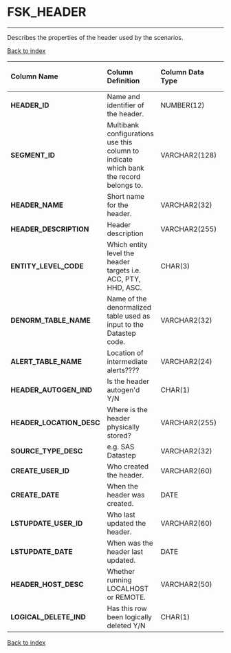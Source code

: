 # FSK_HEADER

---

Describes the properties of the header used by the scenarios.

[Back to index](./index.md)

| Column Name              | Column Definition                                                                      | Column Data Type   | Column Null Option   | PK   | FK   |
|:-------------------------|:---------------------------------------------------------------------------------------|:-------------------|:---------------------|:-----|:-----|
| **HEADER_ID**            | Name and identifier of the header.                                                     | NUMBER(12)         | Not Null             | Yes  | No   |
| **SEGMENT_ID**           | Multibank configurations use this column to indicate which bank the record belongs to. | VARCHAR2(128)      | Not Null             | Yes  | No   |
| **HEADER_NAME**          | Short name for the header.                                                             | VARCHAR2(32)       | Not Null             | No   | No   |
| **HEADER_DESCRIPTION**   | Header description                                                                     | VARCHAR2(255)      | Not Null             | No   | No   |
| **ENTITY_LEVEL_CODE**    | Which entity level the header targets i.e. ACC, PTY, HHD, ASC.                         | CHAR(3)            | Not Null             | No   | No   |
| **DENORM_TABLE_NAME**    | Name of the denormalized table used as input to the Datastep code.                     | VARCHAR2(32)       | Null                 | No   | No   |
| **ALERT_TABLE_NAME**     | Location of intermediate alerts????                                                    | VARCHAR2(24)       | Not Null             | No   | No   |
| **HEADER_AUTOGEN_IND**   | Is the header autogen'd Y/N                                                            | CHAR(1)            | Not Null             | No   | No   |
| **HEADER_LOCATION_DESC** | Where is the header physically stored?                                                 | VARCHAR2(255)      | Null                 | No   | No   |
| **SOURCE_TYPE_DESC**     | e.g. SAS Datastep                                                                      | VARCHAR2(32)       | Not Null             | No   | No   |
| **CREATE_USER_ID**       | Who created the header.                                                                | VARCHAR2(60)       | Not Null             | No   | No   |
| **CREATE_DATE**          | When the header was created.                                                           | DATE               | Not Null             | No   | No   |
| **LSTUPDATE_USER_ID**    | Who last updated the header.                                                           | VARCHAR2(60)       | Null                 | No   | No   |
| **LSTUPDATE_DATE**       | When was the header last updated.                                                      | DATE               | Null                 | No   | No   |
| **HEADER_HOST_DESC**     | Whether running LOCALHOST or REMOTE.                                                   | VARCHAR2(50)       | Not Null             | No   | No   |
| **LOGICAL_DELETE_IND**   | Has this row been logically deleted Y/N                                                | CHAR(1)            | Not Null             | No   | No   |

[Back to index](./index.md)